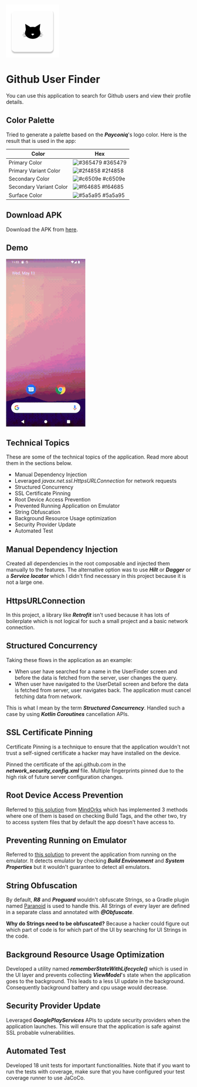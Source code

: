 ![Logo](https://github.com/Abiri99/GithubUserFinder/blob/main/app/src/main/res/mipmap-xxhdpi/ic_launcher.png?raw=true)

# Github User Finder

You can use this application to search for Github users and view their profile details.

## Color Palette

Tried to generate a palette based on the ***Payconiq***'s logo color. Here is the result that is
used in the app:

| Color             | Hex                                                                |
| ----------------- | ------------------------------------------------------------------ |
| Primary Color | ![#365479](https://via.placeholder.com/10/365479?text=+) #365479 |
| Primary Variant Color | ![#2f4858](https://via.placeholder.com/10/2f4858?text=+) #2f4858 |
| Secondary Color | ![#c6509e](https://via.placeholder.com/10/c6509e?text=+) #c6509e |
| Secondary Variant Color | ![#f64685](https://via.placeholder.com/10/f64685?text=+) #f64685 |
| Surface Color | ![#5a5a95](https://via.placeholder.com/10/5a5a95?text=+) #5a5a95 |

## Download APK

Download the APK
from [here](https://drive.google.com/file/d/12cISV9DCBnfoGdp2u0mgt604eJ8zOle9/view?usp=sharing).

## Demo

![](https://github.com/Abiri99/GithubUserFinder/blob/main/asset/demo.gif)

## Technical Topics

These are some of the technical topics of the application. Read more about them in the sections
below.

- Manual Dependency Injection
- Leveraged _javax.net.ssl.HttpsURLConnection_ for network requests
- Structured Concurrency
- SSL Certificate Pinning
- Root Device Access Prevention
- Prevented Running Application on Emulator
- String Obfuscation
- Background Resource Usage optimization
- Security Provider Update
- Automated Test

## Manual Dependency Injection

Created all dependencies in the root composable and injected them manually to the features. The
alternative option was to use ***Hilt*** or ***Dagger*** or a ***Service locator*** which I didn't
find necessary in this project because it is not a large one.

## HttpsURLConnection

In this project, a library like ***Retrofit*** isn't used because it has lots of boilerplate which
is not logical for such a small project and a basic network connection.

## Structured Concurrency

Taking these flows in the application as an example:

- When user have searched for a name in the UserFinder screen and before the data is fetched from
  the server, user changes the query.
- When user have navigated to the UserDetail screen and before the data is fetched from server, user
  navigates back. The application must cancel fetching data from network.

This is what I mean by the term ***Structured Concurrency***.
Handled such a case by using ***Kotlin Coroutines*** cancellation APIs.

## SSL Certificate Pinning

Certificate Pinning is a technique to ensure that the application wouldn't not trust a self-signed
certificate a hacker may have installed on the device.

Pinned the certificate of the api.github.com in the ***network_security_config.xml*** file. Multiple
fingerprints pinned due to the high risk of future server configuration changes.

## Root Device Access Prevention

Referred
to [this solution](https://medium.com/mindorks/restricting-access-of-android-apps-on-root-devices-ed68055c7883)
from [MindOrks](https://mindorks.com/) which has implemented 3 methods where one of them is based on
checking Build Tags, and the other two, try to access system files that by default the app doesn't
have access to.

## Preventing Running on Emulator

Referred to [this solution](https://stackoverflow.com/a/21505193/11604909) to prevent the
application from running on the emulator. It detects emulator by checking ***Build Environment***
and ***System Properties*** but it wouldn't guarantee to detect all emulators.

## String Obfuscation

By default, ***R8*** and ***Proguard*** wouldn't obfuscate Strings, so a Gradle plugin named
[Paranoid](https://github.com/MichaelRocks/paranoid) is used to handle this. All Strings of every
layer are defined in a separate class and annotated with ***@Obfuscate***.

**Why do Strings need to be obfuscated?** Because a hacker could figure out which part of code is
for which part of the UI by searching for UI Strings in the code.

## Background Resource Usage Optimization

Developed a utility named ***rememberStateWithLifecycle()*** which is used in the UI layer and
prevents collecting ***ViewModel***'s state when the application goes to the background. This leads
to a less UI update in the background. Consequently background battery and cpu usage would decrease.

## Security Provider Update

Leveraged ***GooglePlayServices*** APIs to update security providers when the application launches.
This will ensure that the application is safe against SSL probable vulnerabilities.

## Automated Test

Developed 18 unit tests for important functionalities. Note that if you want to run the tests with
coverage, make sure that you have configured your test coverage runner to use JaCoCo.